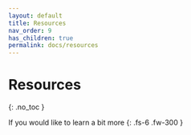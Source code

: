 ```yaml
---
layout: default
title: Resources
nav_order: 9
has_children: true
permalink: docs/resources
---
```



# Resources
{: .no_toc }

If you would like to learn a bit more
{: .fs-6 .fw-300 }
